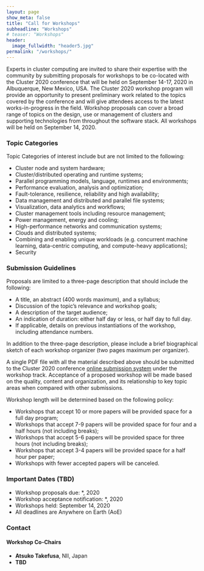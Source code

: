 ```yaml
---
layout: page
show_meta: false
title: "Call for Workshops"
subheadline: "Workshops"
# teaser: "Workshops"
header:
  image_fullwidth: "header5.jpg"
permalink: "/workshops/"
---
```

Experts in cluster computing are invited to share their expertise with the community by submitting proposals for workshops to be co-located with the Cluster 2020 conference that will be held on September 14-17, 2020 in Albuquerque, New Mexico, USA. The Cluster 2020 workshop program will provide an opportunity to present preliminary work related to the topics covered by the conference and will give attendees access to the latest works-in-progress in the field. Workshop proposals can cover a broad range of topics on the design, use or management of clusters and supporting technologies from throughout the software stack. All workshops will be held on September 14, 2020.


### Topic Categories
Topic Categories of interest include but are not limited to the following:

- Cluster node and system hardware;
- Cluster/distributed operating and runtime systems;
- Parallel programming models, language, runtimes and environments;
- Performance evaluation, analysis and optimization;
- Fault-tolerance, resilience, reliability and high availability;
- Data management and distributed and parallel file systems;
- Visualization, data analytics and workflows;
- Cluster management tools including resource management;
- Power management, energy and cooling;
- High-performance networks and communication systems;
- Clouds and distributed systems;
- Combining and enabling unique workloads (e.g. concurrent machine learning, data-centric computing, and compute-heavy applications);
- Security


### Submission Guidelines
Proposals are limited to a three-page description that should include the following:

- A title, an abstract (400 words maximum), and a syllabus;
- Discussion of the topic’s relevance and workshop goals;
- A description of the target audience;
- An indication of duration: either half day or less, or half day to full day.
- If applicable, details on previous instantiations of the workshop, including attendance numbers.


In addition to the three-page description, please include a brief biographical sketch of each workshop organizer (two pages maximum per organizer).

A single PDF file with all the material described above should be submitted to the Cluster 2020 conference [online submission system](https://clustercomp.org/submit) under the workshop track. Acceptance of a proposed workshop will be made based on the quality, content and organization, and its relationship to key topic areas when compared with other submissions.

Workshop length will be determined based on the following policy:

- Workshops that accept 10 or more papers will be provided space for a full day program;
- Workshops that accept 7-9 papers will be provided space for four and a half hours (not including breaks);
- Workshops that accept 5-6 papers will be provided space for three hours (not including breaks);
- Workshops that accept 3-4 papers will be provided space for a half hour per paper;
- Workshops with fewer accepted papers will be canceled.


### Important Dates (TBD)
- Workshop proposals due: *, 2020
- Workshop acceptance notification: *, 2020
- Workshops held: September 14, 2020
- All deadlines are Anywhere on Earth (AoE)


### Contact
#### Workshop Co-Chairs
- **Atsuko Takefusa**, NII, Japan
- **TBD**
